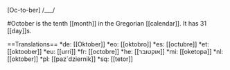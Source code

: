 [Oc-to-ber] /___/

#October is the tenth [[month]] in the Gregorian [[calendar]]. It has 31 [[day]]s.

==Translations==
*de: [[Oktober]]
*eo: [[oktobro]]
*es: [[octubre]]
*et: [[oktoober]]
*eu: [[urri]]
*fr: [[octobre]]
*he: [[אוקטובר]]
*mi: [[oketopa]]
*nl: [[oktober]]
*pl: [[paz´dziernik]]
*sq: [[tetor]]
